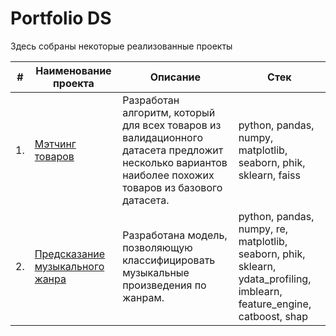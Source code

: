 # Portfolio DS

Здесь собраны некоторые реализованные проекты

| #    | Наименование проекта                | Описание                                                     | Стек                                                         |
| ---- | ------------------------------------------------------------ | ------------------------------------------------------------ | ------------------------------------------------------------ |
| 1.   | [Мэтчинг товаров](https://github.com/valeksan/portfolio_ds/tree/main/Product%20matching) | Разработан алгоритм, который для всех товаров из валидационного датасета предложит несколько вариантов наиболее похожих товаров из базового датасета. | python, pandas, numpy, matplotlib, seaborn, phik, sklearn, faiss |
| 2.   | [Предсказание музыкального жанра](https://github.com/valeksan/portfolio_ds/tree/main/Music%20genre%20prediction) | Разработана модель, позволяющую классифицировать музыкальные произведения по жанрам. | python, pandas, numpy, re, matplotlib, seaborn, phik, sklearn, ydata_profiling, imblearn, feature_engine, catboost, shap |
